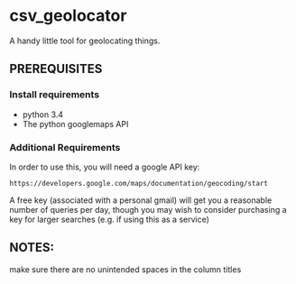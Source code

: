 csv_geolocator
============
A handy little tool for geolocating things.

## PREREQUISITES

### Install requirements

* python 3.4
* The python googlemaps API

### Additional Requirements

In order to use this, you will need a google API key:

    https://developers.google.com/maps/documentation/geocoding/start
    
A free key (associated with a personal gmail) will get you a reasonable number of queries per day, though you
may wish to consider purchasing a key for larger searches (e.g. if using this as a service)

## NOTES:
 make sure there are no unintended spaces in the column titles
